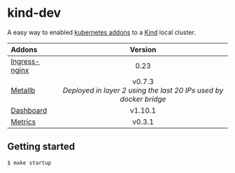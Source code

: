 # kind-dev

A easy way to enabled [kubernetes addons](https://kubernetes.io/docs/concepts/cluster-administration/addons/) to a [Kind](https://github.com/kubernetes-sigs/kind) local cluster.

Addons | Version | 
| :--- | :---: |
| [Ingress-nginx](https://github.com/kubernetes/ingress-nginx)  | 0.23|
| [Metallb](https://metallb.universe.tf/) | v0.7.3 <br>*Deployed in layer 2 using the last 20 IPs used by docker bridge* |
| [Dashboard](https://github.com/kubernetes/dashboard) | v1.10.1 |
| [Metrics](https://github.com/kubernetes-incubator/metrics-server) | v0.3.1

## Getting started

```bash
$ make startup
```
